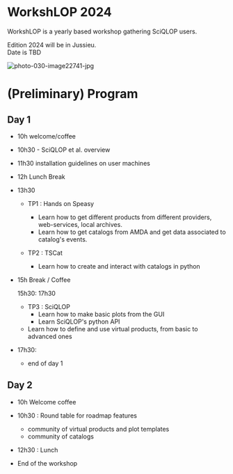 # WorkshLOP 2024

WorkshLOP is a yearly based workshop gathering SciQLOP users.

Edition 2024 will be in Jussieu.<br />
Date is TBD

![photo-030-image22741-jpg](https://github.com/SciQLop/Workshlop/assets/3200931/c62a64b8-befc-4a56-a01a-86a479f2ce43)




# (Preliminary) Program

## Day 1

- 10h welcome/coffee
- 10h30 - SciQLOP et al. overview
- 11h30 installation guidelines on user machines
  
- 12h Lunch Break
  
- 13h30
	- TP1 : Hands on Speasy
		- Learn how to get different products from different providers, web-services, local archives.
		- Learn how to get catalogs from AMDA and get data associated to catalog's events.
		
	- TP2 : TSCat
		- Learn how to create and interact with catalogs in python

- 15h Break / Coffee

	15h30: 17h30
	- TP3 : SciQLOP
		- Learn how to make basic plots from the GUI
		- Learn SciQLOP's python API
    - Learn how to define and use virtual products, from basic to advanced ones

- 17h30:
	- end of day 1



## Day 2

- 10h Welcome coffee
- 10h30 : Round table for roadmap features
  - community of virtual products and plot templates
  - community of catalogs

- 12h30 : Lunch 
- End of the workshop
